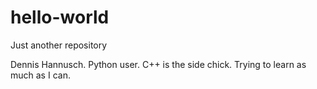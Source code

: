 # hello-world
Just another repository

Dennis Hannusch. Python user. C++ is the side chick. Trying to learn as much as I can.
